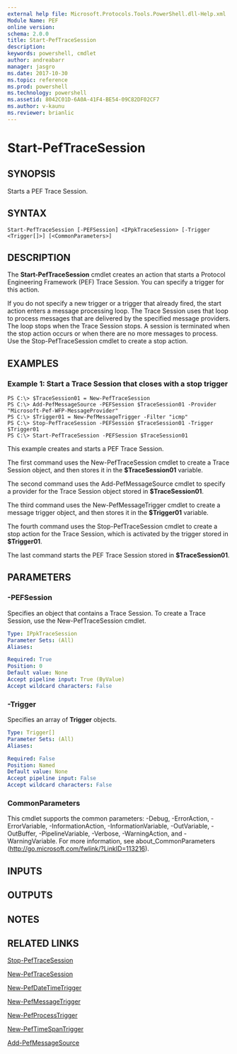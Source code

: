 ```yaml
---
external help file: Microsoft.Protocols.Tools.PowerShell.dll-Help.xml
Module Name: PEF
online version: 
schema: 2.0.0
title: Start-PefTraceSession
description: 
keywords: powershell, cmdlet
author: andreabarr
manager: jasgro
ms.date: 2017-10-30
ms.topic: reference
ms.prod: powershell
ms.technology: powershell
ms.assetid: 8042C01D-6A0A-41F4-BE54-09C82DF02CF7
ms.author: v-kaunu
ms.reviewer: brianlic
---
```


# Start-PefTraceSession

## SYNOPSIS
Starts a PEF Trace Session.

## SYNTAX

```
Start-PefTraceSession [-PEFSession] <IPpkTraceSession> [-Trigger <Trigger[]>] [<CommonParameters>]
```

## DESCRIPTION
The **Start-PefTraceSession** cmdlet creates an action that starts a Protocol Engineering Framework (PEF) Trace Session.
You can specify a trigger for this action.

If you do not specify a new trigger or a trigger that already fired, the start action enters a message processing loop.
The Trace Session uses that loop to process messages that are delivered by the specified message providers.
The loop stops when the Trace Session stops.
A session is terminated when the  stop action occurs  or when there are no more messages to process.
Use the Stop-PefTraceSession cmdlet to create a stop action.

## EXAMPLES

### Example 1: Start a Trace Session that closes with a stop trigger
```
PS C:\> $TraceSession01 = New-PefTraceSession 
PS C:\> Add-PefMessageSource -PEFSession $TraceSession01 -Provider "Microsoft-Pef-WFP-MessageProvider"
PS C:\> $Trigger01 = New-PefMessageTrigger -Filter "icmp"
PS C:\> Stop-PefTraceSession -PEFSession $TraceSession01 -Trigger $Trigger01
PS C:\> Start-PefTraceSession -PEFSession $TraceSession01
```

This example creates and starts a PEF Trace Session.

The first command uses the New-PefTraceSession cmdlet to create a Trace Session object, and then stores it in the **$TraceSession01** variable.

The second command uses the Add-PefMessageSource cmdlet to specify a provider for the Trace Session object stored in **$TraceSession01**.

The third command uses the New-PefMessageTrigger cmdlet to create a message trigger object, and then stores it in the **$Trigger01** variable.

The fourth command uses the Stop-PefTraceSession cmdlet to create a stop action for the Trace Session, which is activated by the trigger stored in **$Trigger01**.

The last command starts the PEF Trace Session stored in **$TraceSession01**.

## PARAMETERS

### -PEFSession
Specifies an object that contains a Trace Session.
To create a Trace Session, use the New-PefTraceSession cmdlet.

```yaml
Type: IPpkTraceSession
Parameter Sets: (All)
Aliases: 

Required: True
Position: 0
Default value: None
Accept pipeline input: True (ByValue)
Accept wildcard characters: False
```

### -Trigger
Specifies an array of **Trigger** objects.

```yaml
Type: Trigger[]
Parameter Sets: (All)
Aliases: 

Required: False
Position: Named
Default value: None
Accept pipeline input: False
Accept wildcard characters: False
```

### CommonParameters
This cmdlet supports the common parameters: -Debug, -ErrorAction, -ErrorVariable, -InformationAction, -InformationVariable, -OutVariable, -OutBuffer, -PipelineVariable, -Verbose, -WarningAction, and -WarningVariable. For more information, see about_CommonParameters (http://go.microsoft.com/fwlink/?LinkID=113216).

## INPUTS

## OUTPUTS

## NOTES

## RELATED LINKS

[Stop-PefTraceSession](./Stop-PefTraceSession.md)

[New-PefTraceSession](./New-PefTraceSession.md)

[New-PefDateTimeTrigger](./New-PefDateTimeTrigger.md)

[New-PefMessageTrigger](./New-PefMessageTrigger.md)

[New-PefProcessTrigger](./New-PefProcessTrigger.md)

[New-PefTimeSpanTrigger](./New-PefTimeSpanTrigger.md)

[Add-PefMessageSource](./Add-PefMessageSource.md)

